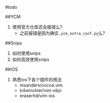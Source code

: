 #todo

##YCM
1. 使用官方仓库还会报错么?
    * 之前报错是因为确实`.ycm_extra_conf.py`么?

##Snips
1. 如何使用snips
1. 如何高效使用snips

##iOS
1. 熟悉ios下各个插件的用法
    * msanders/cocoa.vim
    * b4winckler/vim-objc
    * eraserhd/vim-ios

